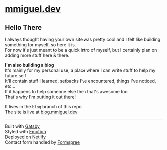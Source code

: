 # [mmiguel.dev](https://mmiguel.dev)

## Hello There

I always thought having your own site was pretty cool and I felt like building something for myself, so here it is.\
For now it's just meant to be a quick intro of myself, but I certainly plan on adding more stuff here & there.

**I'm also building a blog**\
It's mainly for my personal use, a place where I can write stuff to help my future self\
It'll contain stuff I learned, setbacks I've encountered, things I've noticed, etc...\
If it happens to help someone else then that's awesome too\
That's why I'm putting it out there!

It lives in the `blog` branch of this repo\
The site is live at [blog.mmiguel.dev](https://blog.mmiguel.dev)

---

Built with [Gatsby](https://gatsbyjs.com)\
Styled with [Emotion](https://emotion.sh/docs/introduction)\
Deployed on [Netlify](https://app.netlify.com)\
Contact form handled by [Formspree](https://formspree.io/)
